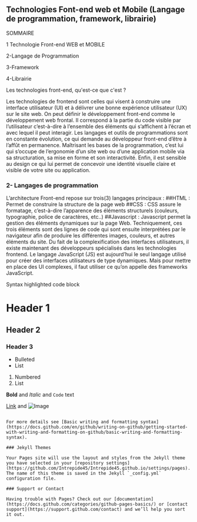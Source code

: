 ## Technologies Font-end web et Mobile (Langage de programmation, framework, librairie)


 SOMMAIRE

 1 Technologie Front-end WEB et MOBILE

2-Langage de Programmation

3-Framework

4-Librairie


Les technologies front-end, qu'est-ce que c'est ?

Les technologies de frontend sont celles qui visent à construire une interface utilisateur (UI) et à délivrer une bonne expérience utilisateur (UX) sur le site web.
On peut définir le développement front-end comme le développement web frontal. Il correspond à la partie du code visible par l’utilisateur c’est-à-dire à l’ensemble des éléments qui s’affichent à l’écran et avec lequel il peut interagir. Les langages et outils de programmations sont en constante évolution, ce qui demande au développeur front-end d’être à l’affût en permanence. Maîtrisant les bases de la programmation, c’est lui qui s’occupe de l’ergonomie d’un site web ou d’une application mobile via sa structuration, sa mise en forme et son interactivité. Enfin, il est sensible au design ce qui lui permet de concevoir une identité visuelle claire et visible de votre site ou application.


### 2- Langages de programmation


L’architecture Front-end repose sur trois(3) langages principaux :
##HTML : Permet de construire la structure de la page web
##CSS : CSS assure le formatage, c’est-à-dire l’apparence des éléments structurels (couleurs, typographie, police de caractères, etc..)
##Javascript : Javascript permet la gestion des éléments dynamiques sur la page Web.
Techniquement, ces trois éléments sont des lignes de code qui sont ensuite interprétées par le navigateur afin de produire les différentes images, couleurs, et autres éléments du site.
Du fait de la complexification des interfaces utilisateurs, il existe maintenant des développeurs spécialisés dans les technologies frontend. Le langage JavaScript (JS) est aujourd’hui le seul langage utilisé pour créer des interfaces utilisateurs de type dynamiques. Mais pour mettre en place des UI complexes, il faut utiliser ce qu’on appelle des frameworks JavaScript. 


Syntax highlighted code block

# Header 1
## Header 2
### Header 3

- Bulleted
- List

1. Numbered
2. List

**Bold** and _Italic_ and `Code` text

[Link](url) and ![Image](src)
```

For more details see [Basic writing and formatting syntax](https://docs.github.com/en/github/writing-on-github/getting-started-with-writing-and-formatting-on-github/basic-writing-and-formatting-syntax).

### Jekyll Themes

Your Pages site will use the layout and styles from the Jekyll theme you have selected in your [repository settings](https://github.com/Intrepide45/Intrepide45.github.io/settings/pages). The name of this theme is saved in the Jekyll `_config.yml` configuration file.

### Support or Contact

Having trouble with Pages? Check out our [documentation](https://docs.github.com/categories/github-pages-basics/) or [contact support](https://support.github.com/contact) and we’ll help you sort it out.
